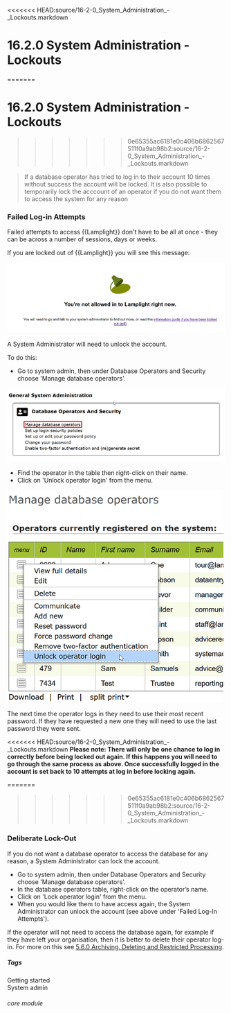 <<<<<<< HEAD:source/16-2-0_System_Administration_-_Lockouts.markdown
# 16.2.0 <i class="fa fa-cogs"></i> System Administration - Lockouts
=======
# 16.2.0 System Administration - Lockouts
>>>>>>> 0e65355ac6181e0c406b6862567511f0a9ab98b2:source/16-2-0_System_Administration_-_Lockouts.markdown

> If a database operator has tried to log in to their account 10 times without success the account will be locked. It is also possible to temporarily lock the acccount of an operator if you do not want them to access the system for any reason



### Failed Log-in Attempts

Failed attempts to access {{Lamplight}} don't have to be all at once - they can be across a number of sessions, days or weeks. 

If you are locked out of {{Lamplight}} you will see this message:

![Lockout message](16.2.0a.png)

A System Administrator will need to unlock the account. 

To do this:
- Go to system admin, then under Database Operators and Security choose 'Manage database operators'.

![Manage Database Operators](16.2.0b.png)

- Find the operator in the table then right-click on their name.
- Click on 'Unlock operator login' from the menu.

![Unlock Operator Login](16.2.0c.png)


The next time the operator logs in they need to use their most recent password. If they have requested a new one they will need to use the last password they were sent.

<<<<<<< HEAD:source/16-2-0_System_Administration_-_Lockouts.markdown
**Please note: There will only be one chance to log in correctly before being locked out again. If this happens you will need to go through the same process as above. Once successfully logged in the account is set back to 10 attempts at log in before locking again.**

=======
>>>>>>> 0e65355ac6181e0c406b6862567511f0a9ab98b2:source/16-2-0_System_Administration_-_Lockouts.markdown
### Deliberate Lock-Out

If you do not want a database operator to access the database for any reason, a System Administrator can lock the account. 

- Go to system admin, then under Database Operators and Security choose 'Manage database operators'.
- In the database operators table, right-click on the operator’s name.
- Click on 'Lock operator login' from the menu.
- When you would like them to have access again, the System Administrator can unlock the account (see above under 'Failed Log-In Attempts').

If the operator will not need to access the database again, for example if they have left your organisation, then it is better to delete their operator log-in. For more on this see [5.6.0 Archiving, Deleting and Restricted Processing](/help/index/p/5.6.0).


##### Tags
Getting started  
System admin

###### core module

